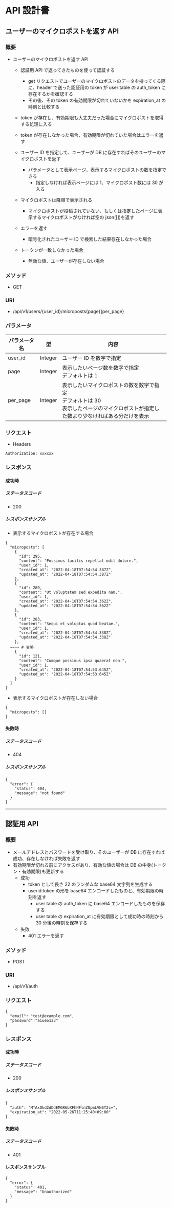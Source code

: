 # API 設計書

## ユーザーのマイクロポストを返す API
### 概要

- ユーザーのマイクロポストを返す API

  - 認証用 API で返ってきたものを使って認証する
    - get リクエストでユーザーのマイクロポストのデータを持ってくる際に、header で送った認証用の token が user table の auth_token に存在するかを確認する
    - その後、その token の有効期限が切れていないかを expiration_at の時刻と比較する
  - token が存在し、有効期限も大丈夫だった場合にマイクロポストを取得する処理に入る
  - token が存在しなかった場合、有効期限が切れていた場合はエラーを返す

  - ユーザー ID を指定して、ユーザーが DB に存在すればそのユーザーのマイクロポストを返す
    - パラメータとして表示ページ、表示するマイクロポストの数を指定できる
      - 指定しなければ表示ページには 1、マイクロポスト数には 30 が入る
  - マイクロポストは降順で表示される
    - マイクロポストが投稿されていない、もしくは指定したページに表示するマイクロポストがなければ空の json([])を返す
  - エラーを返す
    - 暗号化されたユーザー ID で検索した結果存在しなかった場合
  - トークンが一致しなかった場合
    - 無効な値、ユーザーが存在しない場合

### メソッド

- GET

### URI

- /api/v1/users/{user_id}/microposts{page}{per_page}

### パラメータ

| パラメータ名 | 型      | 内容                                                                                                                                    |
| ------------ | ------- | --------------------------------------------------------------------------------------------------------------------------------------- |
| user_id      | Integer | ユーザー ID を数字で指定                                                                                                                |
| page         | Integer | 表示したいページ数を数字で指定<br>デフォルトは 1                                                                                        |
| per_page     | Integer | 表示したいマイクロポストの数を数字で指定<br>デフォルトは 30<br>表示したページのマイクロポストが指定した数より少なければある分だけを表示 |

### リクエスト

- Headers

```
Authorization: xxxxxx
```

### レスポンス

#### 成功時

##### ステータスコード

- 200

##### レスポンスサンプル

- 表示するマイクロポストが存在する場合

```
{
  "microposts": [
    {
      "id": 295,
      "content": "Possimus facilis repellat odit dolore.",
      "user_id": 1,
      "created_at": "2022-04-18T07:54:54.387Z",
      "updated_at": "2022-04-18T07:54:54.387Z"
    },
    {
      "id": 289,
      "content": "Ut voluptatem sed expedita nam.",
      "user_id": 1,
      "created_at": "2022-04-18T07:54:54.362Z",
      "updated_at": "2022-04-18T07:54:54.362Z"
    },
    {
      "id": 283,
      "content": "Sequi et voluptas quod beatae.",
      "user_id": 1,
      "created_at": "2022-04-18T07:54:54.338Z",
      "updated_at": "2022-04-18T07:54:54.338Z"
    },
  ~~~~ # 省略
    {
      "id": 121,
      "content": "Cumque possimus ipsa quaerat non.",
      "user_id": 1,
      "created_at": "2022-04-18T07:54:53.645Z",
      "updated_at": "2022-04-18T07:54:53.645Z"
    }
  ]
}
```

- 表示するマイクロポストが存在しない場合

```
{
  "microposts": []
}
```

#### 失敗時

##### ステータスコード

- 404

##### レスポンスサンプル

```
{
  "error": {
    "status": 404,
    "message": "not found"
  }
}
```

---

## 認証用 API

### 概要

- メールアドレスとパスワードを受け取り、そのユーザーが DB に存在すれば成功、存在しなければ失敗を返す
- 有効期限が切れる前にアクセスがあり、有効な値の場合は DB の中身(トークン・有効期限)も更新する
  - 成功
    - token として長さ 22 のランダムな base64 文字列を生成する
    - userid:token の形を base64 エンコードしたものと、有効期限の時刻を返す
      - user table の auth_token に base64 エンコードしたものを保存する
      - user table の expiration_at に有効期限として成功時の時刻から 30 分後の時刻を保存する
  - 失敗
    - 401 エラーを返す

### メソッド

- POST

### URI

- /api/v1/auth

### リクエスト

```
{
  "email": "test@example.com",
  "password":"aiueo123"
}
```

### レスポンス

#### 成功時

##### ステータスコード

- 200

##### レスポンスサンプル

```
{
  "auth": "MTAxOkd2dDdEMGR6bXFhNFlnZ0pmLVNST2c=",
  "expiration_at": "2022-05-26T11:25:40+09:00"
}
```

#### 失敗時

##### ステータスコード

- 401

#### レスポンスサンプル

```
{
  "error": {
    "status": 401,
    "message": "Unauthorized"
  }
}
```
